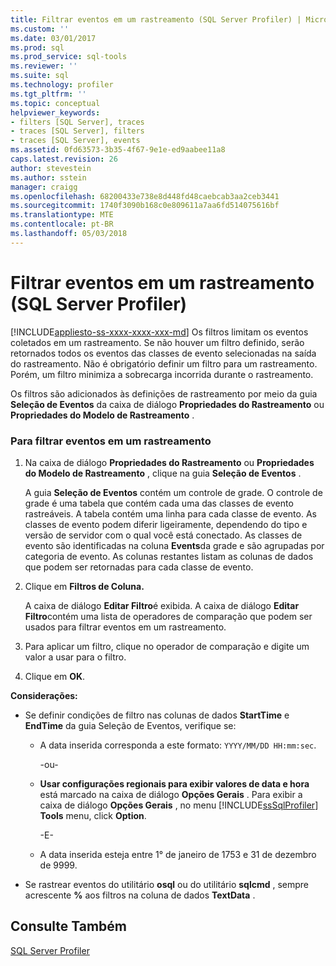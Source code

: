 ```yaml
---
title: Filtrar eventos em um rastreamento (SQL Server Profiler) | Microsoft Docs
ms.custom: ''
ms.date: 03/01/2017
ms.prod: sql
ms.prod_service: sql-tools
ms.reviewer: ''
ms.suite: sql
ms.technology: profiler
ms.tgt_pltfrm: ''
ms.topic: conceptual
helpviewer_keywords:
- filters [SQL Server], traces
- traces [SQL Server], filters
- traces [SQL Server], events
ms.assetid: 0fd63573-3b35-4f67-9e1e-ed9aabee11a8
caps.latest.revision: 26
author: stevestein
ms.author: sstein
manager: craigg
ms.openlocfilehash: 68200433e738e8d448fd48caebcab3aa2ceb3441
ms.sourcegitcommit: 1740f3090b168c0e809611a7aa6fd514075616bf
ms.translationtype: MTE
ms.contentlocale: pt-BR
ms.lasthandoff: 05/03/2018
---
```

# <a name="filter-events-in-a-trace-sql-server-profiler"></a>Filtrar eventos em um rastreamento (SQL Server Profiler)
[!INCLUDE[appliesto-ss-xxxx-xxxx-xxx-md](../../includes/appliesto-ss-xxxx-xxxx-xxx-md.md)]
  Os filtros limitam os eventos coletados em um rastreamento. Se não houver um filtro definido, serão retornados todos os eventos das classes de evento selecionadas na saída do rastreamento. Não é obrigatório definir um filtro para um rastreamento. Porém, um filtro minimiza a sobrecarga incorrida durante o rastreamento.  
  
 Os filtros são adicionados às definições de rastreamento por meio da guia **Seleção de Eventos** da caixa de diálogo **Propriedades do Rastreamento** ou **Propriedades do Modelo de Rastreamento** .  
  
### <a name="to-filter-events-in-a-trace"></a>Para filtrar eventos em um rastreamento  
  
1.  Na caixa de diálogo **Propriedades do Rastreamento** ou **Propriedades do Modelo de Rastreamento** , clique na guia **Seleção de Eventos** .  
  
     A guia **Seleção de Eventos** contém um controle de grade. O controle de grade é uma tabela que contém cada uma das classes de evento rastreáveis. A tabela contém uma linha para cada classe de evento. As classes de evento podem diferir ligeiramente, dependendo do tipo e versão de servidor com o qual você está conectado. As classes de evento são identificadas na coluna **Events**da grade e são agrupadas por categoria de evento. As colunas restantes listam as colunas de dados que podem ser retornadas para cada classe de evento.  
  
2.  Clique em **Filtros de Coluna.**  
  
     A caixa de diálogo **Editar Filtro**é exibida. A caixa de diálogo **Editar Filtro**contém uma lista de operadores de comparação que podem ser usados para filtrar eventos em um rastreamento.  
  
3.  Para aplicar um filtro, clique no operador de comparação e digite um valor a usar para o filtro.  
  
4.  Clique em **OK**.  
  
 **Considerações:**  
  
-   Se definir condições de filtro nas colunas de dados **StartTime** e **EndTime** da guia Seleção de Eventos, verifique se:  
  
    -   A data inserida corresponda a este formato: `YYYY/MM/DD HH:mm:sec`.  
  
         -ou-  
  
    -   **Usar configurações regionais para exibir valores de data e hora** está marcado na caixa de diálogo **Opções Gerais** . Para exibir a caixa de diálogo **Opções Gerais** , no menu [!INCLUDE[ssSqlProfiler](../../includes/sssqlprofiler-md.md)] **Tools** menu, click **Option**.  
  
         -E-  
  
    -   A data inserida esteja entre 1° de janeiro de 1753 e 31 de dezembro de 9999.  
  
-   Se rastrear eventos do utilitário **osql** ou do utilitário **sqlcmd** , sempre acrescente **%** aos filtros na coluna de dados **TextData** .  
  
## <a name="see-also"></a>Consulte Também  
 [SQL Server Profiler](../../tools/sql-server-profiler/sql-server-profiler.md)  
  
  

